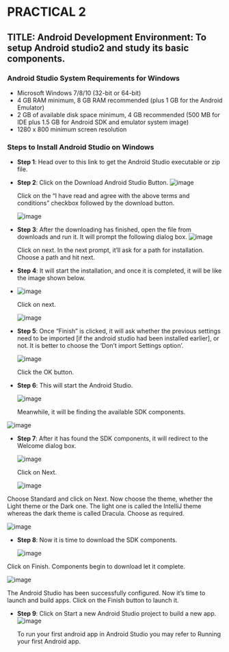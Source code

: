 # PRACTICAL 2
## TITLE: Android Development Environment: To setup Android studio2 and study its basic components.

### Android Studio System Requirements for Windows
  - Microsoft Windows 7/8/10 (32-bit or 64-bit)
  - 4 GB RAM minimum, 8 GB RAM recommended (plus 1 GB for the Android Emulator) 
  - 2 GB of available disk space minimum, 4 GB recommended (500 MB for IDE plus 1.5 GB for Android SDK and emulator system image)
  - 1280 x 800 minimum screen resolution
    
### Steps to Install Android Studio on Windows
  - **Step 1**: Head over to this link to get the Android Studio executable or zip file. 

  - **Step 2**: Click on the Download Android Studio Button.
    ![image](https://github.com/user-attachments/assets/d89d9017-bec2-492a-84b6-e7d0a4b51e7c)
    
    Click on the “I have read and agree with the above terms and conditions” checkbox followed by the download button.

    
    ![image](https://github.com/user-attachments/assets/7cac8075-f188-4ce6-88a0-75992cce7cec)

  - **Step 3**: After the downloading has finished, open the file from downloads and run it. It will prompt the following dialog box.
    ![image](https://github.com/user-attachments/assets/84a70b44-5e64-4e75-b610-2ca8d04de606)
    
    Click on next. In the next prompt, it’ll ask for a path for installation. Choose a path and hit next. 

  - **Step 4**: It will start the installation, and once it is completed, it will be like the image shown below.
  - 
    ![image](https://github.com/user-attachments/assets/3afdaec1-6f26-45e4-b369-c6d4e994510c)
    
    Click on next.
    
    ![image](https://github.com/user-attachments/assets/d5d8dddf-70f7-4356-b8a2-9bf3dc76bf3b)

    
  - **Step 5**: Once “Finish” is clicked, it will ask whether the previous settings need to be imported [if the android studio had been installed earlier], or not. It is better to choose the ‘Don’t import Settings option’.
    
    ![image](https://github.com/user-attachments/assets/2ddee218-6fcb-4827-9635-275bd6c60e09)
    
    Click the OK button. 

  - **Step 6**: This will start the Android Studio.
    
    
    ![image](https://github.com/user-attachments/assets/9ea7b96d-95d2-4911-a139-b47e2c62ff28)
    
    Meanwhile, it will be finding the available SDK components.
    
![image](https://github.com/user-attachments/assets/377f68ec-cdad-416f-b368-71ecf495de7e)

  - **Step 7**: After it has found the SDK components, it will redirect to the Welcome dialog box.

    ![image](https://github.com/user-attachments/assets/50ffbddb-6d13-405e-ba88-4fac9381439a)
    
    Click on Next.
    
    
    ![image](https://github.com/user-attachments/assets/d659940f-d2f7-4364-b950-21f643338ff5)
    
Choose Standard and click on Next. Now choose the theme, whether the Light theme or the Dark one. The light one is called the IntelliJ theme whereas the dark theme is called Dracula. Choose as required. 

![image](https://github.com/user-attachments/assets/9cc8e1d1-b17c-417b-aa76-33f8ffc6d7a0)


  - **Step 8**: Now it is time to download the SDK components.
    
    ![image](https://github.com/user-attachments/assets/c5453824-9ab4-4643-a97f-f64978eded5d)

Click on Finish. Components begin to download let it complete.

![image](https://github.com/user-attachments/assets/e8156abd-a3fd-4ec8-9ce7-5119f3ec01c4)

The Android Studio has been successfully configured. Now it’s time to launch and build apps. Click on the Finish button to launch it. 


  - **Step 9**: Click on Start a new Android Studio project to build a new app.
    ![image](https://github.com/user-attachments/assets/795f641e-74b8-4987-a47a-a047ae04630a)
    

    To run your first android app in Android Studio you may refer to Running your first Android app.

    

    
